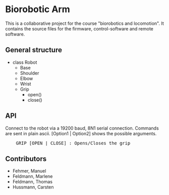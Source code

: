# Biorobotic Arm

This is a collaborative project for the course "biorobotics and locomotion".
It contains the source files for the firmware, control-software and remote software.

## General structure
- class Robot
	- Base
    - Shoulder
    - Elbow
    - Wrist
    - Grip
        - open()
        - close()

## API
Connect to the robot via a 19200 baud, 8N1 serial connection.
Commands are sent in plain ascii.
[Option1 | Option2] shows the possible arguments.

<pre>
	GRIP [OPEN | CLOSE] : Opens/Closes the grip
</pre>

## Contributors
- Fehmer, Manuel
- Feldmann, Marlene
- Feldmann, Thomas
- Hussmann, Carsten
